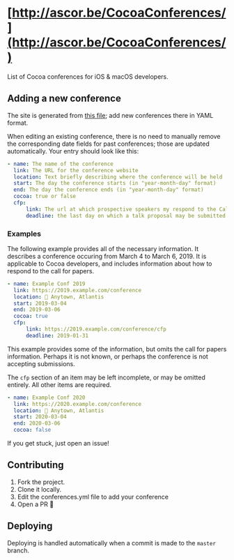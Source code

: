 [http://ascor.be/CocoaConferences/](http://ascor.be/CocoaConferences/)
=========================================================

List of Cocoa conferences for iOS & macOS developers.

## Adding a new conference

The site is generated from [this file](https://github.com/lascorbe/CocoaConferences/_data/conferences.yml); add new conferences there in YAML format.

When editing an existing conference, there is no need to manually remove the corresponding date fields for past conferences; those are updated automatically. Your entry should look like this:

```yaml
- name: The name of the conference
  link: The URL for the conference website
  location: Text briefly describing where the conference will be held
  start: The day the conference starts (in "year-month-day" format)
  end: The day the conference ends (in "year-month-day" format)
  cocoa: true or false
  cfp:
      link: The url at which prospective speakers my respond to the Call For Papers
      deadline: the last day on which a talk proposal may be submitted (in "year-month-day" format)
```

### Examples

The following example provides all of the necessary information. It describes a conference occuring from March 4 to March 6, 2019. It is applicable to Cocoa developers, and includes information about how to respond to the call for papers.

```yaml
- name: Example Conf 2019
  link: https://2019.example.com/conference
  location: 🏴 Anytown, Atlantis
  start: 2019-03-04
  end: 2019-03-06
  cocoa: true
  cfp:
      link: https://2019.example.com/conference/cfp
      deadline: 2019-01-31
```

This example provides some of the information, but omits the call for papers information. Perhaps it is not known, or perhaps the conference is not accepting submissions. 

The `cfp` section of an item may be left incomplete, or may be omitted entirely. All other items are required.

```yaml
- name: Example Conf 2020
  link: https://2020.example.com/conference
  location: 🏴 Anytown, Atlantis
  start: 2020-03-04
  end: 2020-03-06
  cocoa: false
```

If you get stuck, just open an issue!

## Contributing

1. Fork the project.
2. Clone it locally.
3. Edit the conferences.yml file to add your conference
4. Open a PR 🎉  

## Deploying

Deploying is handled automatically when a commit is made to the `master` branch.
